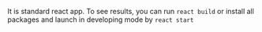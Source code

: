 It is standard react app.
To see results, you can run `react build` or install all packages and launch in developing mode by `react start`